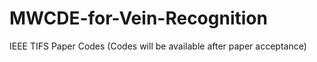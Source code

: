 # MWCDE-for-Vein-Recognition
IEEE TIFS Paper Codes (Codes will be available after paper acceptance)
